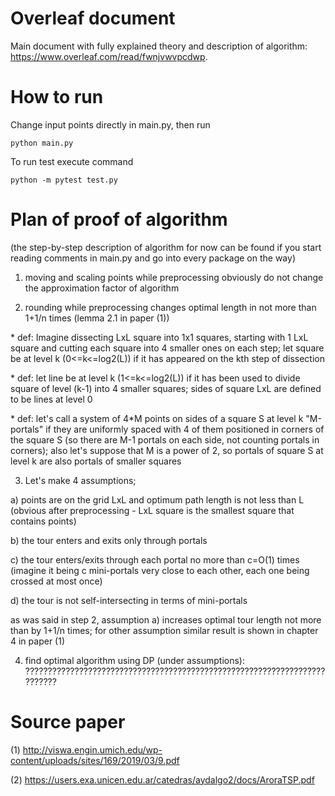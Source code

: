 # Overleaf document

Main document with fully explained theory and description of algorithm: https://www.overleaf.com/read/fwnjvwvpcdwp.

# How to run

Change input points directly in main.py, then run

```python main.py```

To run test execute command

```python -m pytest test.py```

# Plan of proof of algorithm

(the step-by-step description of algorithm for now can be found if you start reading comments in main.py and go into every package on the way)

1) moving and scaling points while preprocessing obviously do not change the approximation factor of algorithm

2) rounding while preprocessing changes optimal length in not more than 1+1/n times (lemma 2.1 in paper (1))

\* def: Imagine dissecting LxL square into 1x1 squares, starting with 1 LxL square and cutting each square into 4 smaller ones on each step;
let square be at level k (0<=k<=log2(L)) if it has appeared on the kth step of dissection

\* def: let line be at level k (1<=k<=log2(L)) if it has been used to divide square of level (k-1) into 4 smaller squares;
sides of square LxL are defined to be lines at level 0

\* def: let's call a system of 4*M points on sides of a square S at level k "M-portals" if they are uniformly spaced
with 4 of them positioned in corners of the square S (so there are M-1 portals on each side, not counting portals in corners);
also let's suppose that M is a power of 2, so portals of square S at level k are also portals of smaller squares

3) Let's make 4 assumptions;

a) points are on the grid LxL and optimum path length is not less than L (obvious after preprocessing - LxL square is the smallest square that contains points)

b) the tour enters and exits only through portals

c) the tour enters/exits through each portal no more than c=O(1) times (imagine it being c mini-portals very close to each other, each one being crossed at most once)

d) the tour is not self-intersecting in terms of mini-portals

as was said in step 2, assumption a) increases optimal tour length not more than by 1+1/n times; for other assumption similar result is shown in chapter 4 in paper (1)

4) find optimal algorithm using DP (under assumptions): ??????????????????????????????????????????????????????????????????????????

# Source paper

(1) http://viswa.engin.umich.edu/wp-content/uploads/sites/169/2019/03/9.pdf

(2) https://users.exa.unicen.edu.ar/catedras/aydalgo2/docs/AroraTSP.pdf

